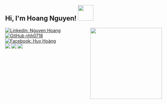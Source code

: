 <h2> Hi, I'm Hoang Nguyen! <img src="https://media.giphy.com/media/mGcNjsfWAjY5AEZNw6/giphy.gif" width="50"></h2>
<img align='right' src="https://media.giphy.com/media/MVN4gefJf2R8Y/giphy.gif" width="230">

[![Linkedin: Nguyen Hoang](https://img.shields.io/badge/-nhh1807-blue?style=flat-square&logo=Linkedin&logoColor=white&link=https://www.linkedin.com/in/nhh1807/)](https://www.linkedin.com/in/nhh1807/)
[![GitHub nhh0718](https://img.shields.io/github/followers/nhh0718?style=social)](https://github.com/nhh0718)
[![Facebook: Huy Hoàng](https://img.shields.io/badge/Hoàng-1877F2?style=for-the-badge&logo=facebook&logoColor=white&link=https://www.facebook.com/nhh.0718/)](https://www.facebook.com/nhh.0718/) <br>
<img src="https://img.shields.io/badge/HTML5-E34F26?style=for-the-badge&logo=html5&logoColor=white" />
<img src="https://img.shields.io/badge/CSS3-1572B6?style=for-the-badge&logo=css3&logoColor=white" />
<img src="https://img.shields.io/badge/Java-ED8B00?style=for-the-badge&logo=java&logoColor=white" />

